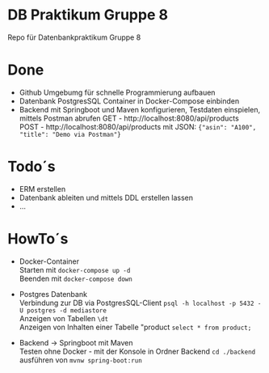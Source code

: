 # DB Praktikum Gruppe 8
Repo für Datenbankpraktikum Gruppe 8

# Done
- Github Umgebumg für schnelle Programmierung aufbauen
- Datenbank PostgresSQL Container in Docker-Compose einbinden
- Backend mit Springboot und Maven konfigurieren, Testdaten einspielen, mittels Postman abrufen
GET - http://localhost:8080/api/products <br>
POST - http://localhost:8080/api/products mit JSON: 
```{"asin": "A100", "title": "Demo via Postman"} ``` <br>


# Todo´s
- ERM erstellen
- Datenbank ableiten und mittels DDL erstellen lassen
- ...


# HowTo´s
- Docker-Container <br>
Starten mit ```docker-compose up -d``` <br>
Beenden mit ```docker-compose down``` <br>

- Postgres Datenbank <br>
Verbindung zur DB via PostgresSQL-Client ```psql -h localhost -p 5432 -U postgres -d mediastore``` <br>
Anzeigen von Tabellen ```\dt``` <br>
Anzeigen von Inhalten einer Tabelle "product ```select * from product;```

- Backend -> Springboot mit Maven <br>
Testen ohne Docker - mit der Konsole in Ordner Backend ```cd ./backend``` <br>
ausführen von ```mvnw spring-boot:run``` <br>
